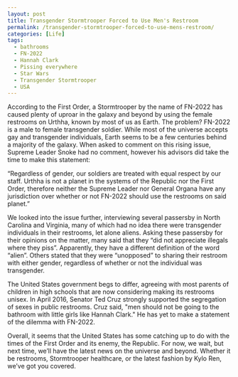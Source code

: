 ```yaml
---
layout: post
title: Transgender Stormtrooper Forced to Use Men's Restroom
permalink: /transgender-stormtrooper-forced-to-use-mens-restroom/
categories: [Life]
tags:
  - bathrooms
  - FN-2022
  - Hannah Clark
  - Pissing everywhere
  - Star Wars
  - Transgender Stormtrooper
  - USA
---
```

According to the First Order, a Stormtrooper by the name of FN-2022 has caused plenty of uproar in the galaxy and beyond by using the female restrooms on Urthha, known by most of us as Earth. The problem? FN-2022 is a male to female transgender soldier. While most of the universe accepts gay and transgender individuals, Earth seems to be a few centuries behind a majority of the galaxy. When asked to comment on this rising issue, Supreme Leader Snoke had no comment, however his advisors did take the time to make this statement:

“Regardless of gender, our soldiers are treated with equal respect by our staff. Urthha is not a planet in the systems of the Republic nor the First Order, therefore neither the Supreme Leader nor General Organa have any jurisdiction over whether or not FN-2022 should use the restrooms on said planet.”

We looked into the issue further, interviewing several passersby in North Carolina and Virginia, many of which had no idea there were transgender individuals in their restrooms, let alone aliens. Asking these passersby for their opinions on the matter, many said that they “did not appreciate illegals where they piss”. Apparently, they have a different definition of the word “alien”. Others stated that they were “unopposed” to sharing their restroom with either gender, regardless of whether or not the individual was transgender.

The United States government begs to differ, agreeing with most parents of children in high schools that are now considering making its restrooms unisex. In April 2016, Senator Ted Cruz strongly supported the segregation of sexes in public restrooms. Cruz said, "men should not be going to the bathroom with little girls like Hannah Clark." He has yet to make a statement of the dilemma with FN-2022.

Overall, it seems that the United States has some catching up to do with the times of the First Order and its enemy, the Republic. For now, we wait, but next time, we’ll have the latest news on the universe and beyond. Whether it be restrooms, Stormtrooper healthcare, or the latest fashion by Kylo Ren, we’ve got you covered.
